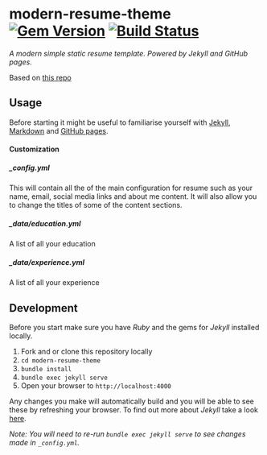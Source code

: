 # modern-resume-theme [![Gem Version](https://badge.fury.io/rb/modern-resume-theme.svg)](https://badge.fury.io/rb/modern-resume-theme) [![Build Status](https://travis-ci.org/sproogen/modern-resume-theme.svg?branch=master)](https://travis-ci.org/sproogen/modern-resume-theme)

*A modern simple static resume template. Powered by Jekyll and GitHub pages.*  

Based on [this repo](https://github.com/sproogen/modern-resume-theme)

## Usage

Before starting it might be useful to familiarise yourself with [Jekyll](https://jekyllrb.com/docs/home/), [Markdown](https://www.markdownguide.org/getting-started) and [GitHub pages](https://pages.github.com/).

#### Customization
##### _config.yml
This will contain all the of the main configuration for resume such as your name, email, social media links and about me content. It will also allow you to change the titles of some of the content sections.

##### _data/education.yml
A list of all your education

##### _data/experience.yml
A list of all your experience

## Development

Before you start make sure you have *Ruby* and the gems for *Jekyll* installed locally.

1. Fork and or clone this repository locally
2. `cd modern-resume-theme`
3. `bundle install`
4. `bundle exec jekyll serve`
5. Open your browser to `http://localhost:4000`

Any changes you make will automatically build and you will be able to see these by refreshing your browser. To find out more about *Jekyll* take a look [here](https://jekyllrb.com/docs/usage/).

*Note: You will need to re-run `bundle exec jekyll serve` to see changes made in `_config.yml`.*
